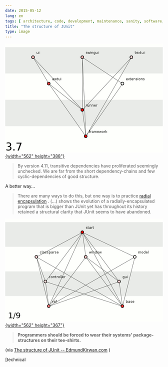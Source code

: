 ```yaml
---
date: 2015-05-12
lang: en
tags: [ architecture, code, development, maintenance, sanity, software, structure, technical debt ]
title: "The structure of JUnit"
type: image
---
```


[![junit-anim](junit-anim.gif){width="562"
height="388"}](junit-anim.gif)

> By version 4.11, transitive dependencies have proliferated seemingly
> unchecked. We are far from the short dependency-chains and few
> cyclic-dependencies of good structure.

A better way...

> There are many ways to do this, but one way is to practice [radial
> encapsulation](http://edmundkirwan.com/general/radial2.html) .
> (...) shows the evolution of a radially-encapsulated program that is
> bigger than JUnit yet has throughout its history retained a structural
> clarity that JUnit seems to have abandoned.

[![spoiklin-anim](spoiklin-anim.gif){width="562"
height="367"}](spoiklin-anim.gif)

> **Programmers should be forced to wear their systems'
> package-structures on their tee-shirts.**

(via [The structure of JUnit --
EdmundKirwan.com](http://edmundkirwan.com/general/junit.html) )

[technical

